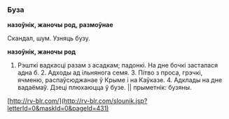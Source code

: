 ### Буза
**назоўнік, жаночы род, размоўнае**

Скандал, шум. Узняць бузу.

**назоўнік, жаночы род**

1. Рэшткі вадкасці разам з асадкам; падонкі. На дне бочкі засталася адна б. 2. Адходы ад ільнянога семя. 3. Пітво з проса, грэчкі, ячменю, распаўсюджанае ў Крыме і на Каўказе. 4. Адклады на дне вадаёмаў. Дзеці плюхаюцца ў бузе. || прыметнік: бузяны.

<a rel="author">[http://rv-blr.com/](http://rv-blr.com/slounik.jsp?letterId=0&maskId=0&pageId=431)</a>
